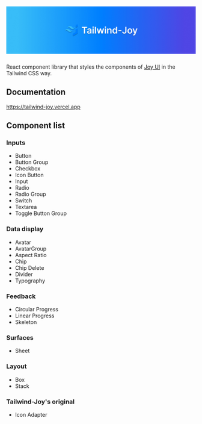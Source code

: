 # ![tailwind-joy](https://github.com/ony3000/tailwind-joy/blob/master/.github/banner.jpg)

React component library that styles the components of [Joy UI](https://mui.com/joy-ui/getting-started/) in the Tailwind CSS way.

## Documentation

https://tailwind-joy.vercel.app

## Component list

### Inputs

- Button
- Button Group
- Checkbox
- Icon Button
- Input
- Radio
- Radio Group
- Switch
- Textarea
- Toggle Button Group

### Data display

- Avatar
- AvatarGroup
- Aspect Ratio
- Chip
- Chip Delete
- Divider
- Typography

### Feedback

- Circular Progress
- Linear Progress
- Skeleton

### Surfaces

- Sheet

### Layout

- Box
- Stack

### Tailwind-Joy's original

- Icon Adapter
